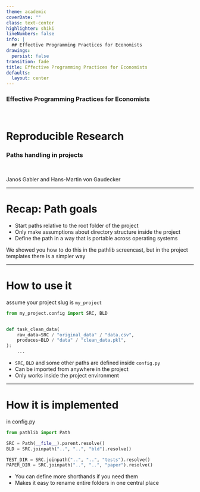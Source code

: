 ```yaml
---
theme: academic
coverDate: ""
class: text-center
highlighter: shiki
lineNumbers: false
info: |
  ## Effective Programming Practices for Economists
drawings:
  persist: false
transition: fade
title: Effective Programming Practices for Economists
defaults:
  layout: center
---
```


### Effective Programming Practices for Economists

<br>

# Reproducible Research


### Paths handling in projects

<br>


Janoś Gabler and Hans-Martin von Gaudecker

---

# Recap: Path goals


- Start paths relative to the root folder of the project
- Only make assumptions about directory structure inside the project
- Define the path in a way that is portable across operating systems

We showed you how to do this in the pathlib screencast, but in the project templates
there is a simpler way



---

# How to use it

<div class="flex gap-12">
<div>

assume your project slug is `my_project`

```python
from my_project.config import SRC, BLD


def task_clean_data(
    raw_data=SRC / "original_data" / "data.csv",
    produces=BLD / "data" / "clean_data.pkl",
):
    ...
```

</div>
<div>

- `SRC`, `BLD` and some other paths are defined inside `config.py`
- Can be imported from anywhere in the project
- Only works inside the project environment

</div>
</div>

---

# How it is implemented

<div class="flex gap-12">
<div>

in config.py

```python
from pathlib import Path

SRC = Path(__file__).parent.resolve()
BLD = SRC.joinpath("..", "..", "bld").resolve()

TEST_DIR = SRC.joinpath("..", "..", "tests").resolve()
PAPER_DIR = SRC.joinpath("..", "..", "paper").resolve()
```

</div>
<div>

- You can define more shorthands if you need them
- Makes it easy to rename entire folders in one central place

</div>
</div>
